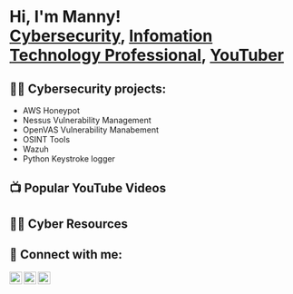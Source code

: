 <h1>Hi, I'm Manny! <br/><a href="https://github.com/Manolistzan">Cybersecurity</a>, <a href="https://www.linkedin.com/in/manolis-tzanidakis/">Infomation Technology Professional</a>, <a href="https://www.youtube.com/c/xplainedit">YouTuber</a></h1>

<h2>👨‍💻 Cybersecurity projects:</h2>

- AWS Honeypot</b>
- Nessus Vulnerability Management</b>
- OpenVAS Vulnerability Manabement</b>
- OSINT Tools</b>
- Wazuh</b>
- Python Keystroke logger</b>
<h2>📺 Popular YouTube Videos</h2>


<h2>👨‍💻 Cyber Resources</h2>

<h2> 🤳 Connect with me:</h2>

[<img align="left" alt="JoshMadakor | YouTube" width="22px" src="https://cdn.jsdelivr.net/npm/simple-icons@v3/icons/youtube.svg" />][youtube]
[<img align="left" alt="JoshMadakor | LinkedIn" width="22px" src="https://cdn.jsdelivr.net/npm/simple-icons@v3/icons/linkedin.svg" />][linkedin]
[<img align="left" alt="JoshMadakor | Instagram" width="22px" src="https://cdn.jsdelivr.net/npm/simple-icons@v3/icons/instagram.svg" />][instagram]

[youtube]: https://www.youtube.com/c/xplainedit
[instagram]: https://www.instagram.com/xplainedit
[linkedin]: https://linkedin.com/in/manolis-tzanidakis

<!--
**joshmadakor1/joshmadakor1** is a ✨ _special_ ✨ repository because its `README.md` (this file) appears on your GitHub profile.

Here are some ideas to get you started:

- 🔭 I’m currently working on ...
- 🌱 I’m currently learning ...
- 👯 I’m looking to collaborate on ...
- 🤔 I’m looking for help with ...
- 💬 Ask me about ...
- 📫 How to reach me: ...
- 😄 Pronouns: ...
- ⚡ Fun fact: ...
-->
